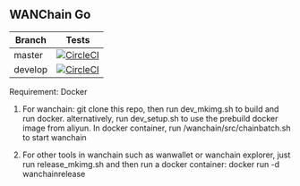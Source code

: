 ## WANChain Go

Branch    | Tests 
----------|-------
master    | [![CircleCI](https://circleci.com/gh/wanchain/go-wanchain/tree/master.svg?style=shield)](https://circleci.com/gh/wanchain/go-wanchain/tree/master) 
develop   | [![CircleCI](https://circleci.com/gh/wanchain/go-wanchain/tree/develop.svg?style=shield)](https://circleci.com/gh/wanchain/go-wanchain/tree/develop) 


Requirement: Docker

1. For wanchain: git clone this repo, then run dev_mkimg.sh to build and run docker.
alternatively, run dev_setup.sh to use the prebuild docker image from aliyun.
   In docker container, run /wanchain/src/chainbatch.sh to start wanchain

2. For other tools in wanchain such as wanwallet or wanchain explorer, just run release_mkimg.sh
   and then run a docker container: docker run -d wanchainrelease
